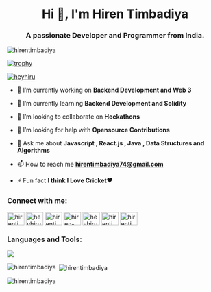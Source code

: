<div style="align-items: center; display:flex; align-items:center;  justify-content:center;"">
    <img
  src="https://www.careerguide.com/career/wp-content/uploads/2020/03/giphy-7.gif"
  alt=""
/>
</div>
<h1 align="center">Hi 👋, I'm Hiren Timbadiya</h1>
<h3 align="center">A passionate Developer and Programmer from India.</h3>

<p align="left"> <img src="https://komarev.com/ghpvc/?username=hirentimbadiya&label=Profile%20views&color=0e75b6&style=flat" alt="hirentimbadiya" /> </p>

[![trophy](https://github-profile-trophy.vercel.app/?username=hirentimbadiya&theme=radical&margin-w=20&margin-h=15&no-frame=true)](https://github.com/hirentimbadiya/github-profile-trophy)


<p align="left"> <a href="https://twitter.com/heyhiru" target="blank"><img src="https://img.shields.io/twitter/follow/heyhiru?logo=twitter&style=for-the-badge" alt="heyhiru" /></a> </p>


- 🔭 I’m currently working on **Backend Development and Web 3**

- 🌱 I’m currently learning **Backend Development and Solidity**

- 👯 I’m looking to collaborate on **Heckathons**

- 🤝 I’m looking for help with **Opensource Contributions**

- 💬 Ask me about **Javascript , React.js , Java , Data Structures and Algorithms**

- 📫 How to reach me **hirentimbadiya74@gmail.com**

- ⚡ Fun fact **I think I Love Cricket❤**


<h3 align="left">Connect with me:</h3>
<p align="left">
<a href="https://dev.to/hirentimbadiya" target="blank"><img align="center" src="https://raw.githubusercontent.com/rahuldkjain/github-profile-readme-generator/master/src/images/icons/Social/devto.svg" alt="hirentimbadiya" height="30" width="40" /></a>
<a href="https://twitter.com/heyhiru" target="blank"><img align="center" src="https://raw.githubusercontent.com/rahuldkjain/github-profile-readme-generator/master/src/images/icons/Social/twitter.svg" alt="heyhiru" height="30" width="40" /></a>
<a href="https://linkedin.com/in/hirentimbadiya74" target="blank"><img align="center" src="https://raw.githubusercontent.com/rahuldkjain/github-profile-readme-generator/master/src/images/icons/Social/linked-in-alt.svg" alt="hirentimbadiya74" height="30" width="40" /></a>
<a href="https://stackoverflow.com/users/20626209/hiren-timbadiya" target="blank"><img align="center" src="https://raw.githubusercontent.com/rahuldkjain/github-profile-readme-generator/master/src/images/icons/Social/stack-overflow.svg" alt="hiren-timbadiya" height="30" width="40" /></a>
<a href="https://instagram.com/heyhiru" target="blank"><img align="center" src="https://raw.githubusercontent.com/rahuldkjain/github-profile-readme-generator/master/src/images/icons/Social/instagram.svg" alt="heyhiru" height="30" width="40" /></a>
<a href="https://www.leetcode.com/hirentimbadiya74" target="blank"><img align="center" src="https://raw.githubusercontent.com/rahuldkjain/github-profile-readme-generator/master/src/images/icons/Social/leet-code.svg" alt="hirentimbadiya74" height="30" width="40" /></a>
<a href="https://auth.geeksforgeeks.org/user/hirentimbadiya74" target="blank"><img align="center" src="https://raw.githubusercontent.com/rahuldkjain/github-profile-readme-generator/master/src/images/icons/Social/geeks-for-geeks.svg" alt="hirentimbadiya74" height="30" width="40" /></a>
</p>

<h3 align="left">Languages and Tools:</h3>
<p>
  <a href="https://skillicons.dev">
    <img src="https://skillicons.dev/icons?i=react,js,java,git,c,github,instagram,jquery,linkedin,materialui,nodejs,redux,replit,stackoverflow,tailwind,vscode,vite,html,css,bootstrap,firebase,express&perline=11" />
  </a>
</p>

<p><img align="left" src="https://github-readme-stats.vercel.app/api/top-langs?username=hirentimbadiya&hide=html&theme=chartreuse-dark&show_icons=true&locale=en&layout=compact" alt="hirentimbadiya" /></p>

<p>&nbsp;<img align="center" src="https://github-readme-stats.vercel.app/api?username=hirentimbadiya&theme=chartreuse-dark&show_icons=true" alt="hirentimbadiya" /></p>

<p><img align="center" src="https://github-readme-streak-stats.herokuapp.com/?user=hirentimbadiya&theme=gruvbox" alt="hirentimbadiya" /></p>
